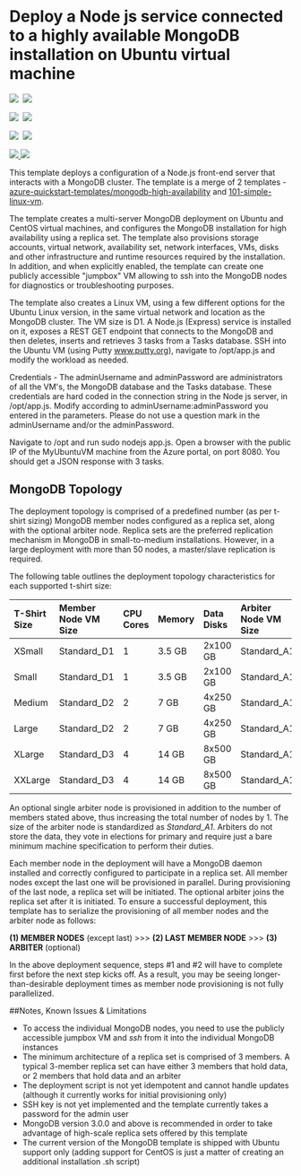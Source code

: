 # Deploy a Node js service connected to a highly available MongoDB installation on Ubuntu virtual machine

<IMG SRC="https://azbotstorage.blob.core.windows.net/badges/mongodb-nodejs-high-availability/PublicLastTestDate.svg" />&nbsp;
<IMG SRC="https://azbotstorage.blob.core.windows.net/badges/mongodb-nodejs-high-availability/PublicDeployment.svg" />&nbsp;

<IMG SRC="https://azbotstorage.blob.core.windows.net/badges/mongodb-nodejs-high-availability/FairfaxLastTestDate.svg" />&nbsp;
<IMG SRC="https://azbotstorage.blob.core.windows.net/badges/mongodb-nodejs-high-availability/FairfaxDeployment.svg" />&nbsp;

<IMG SRC="https://azbotstorage.blob.core.windows.net/badges/mongodb-nodejs-high-availability/BestPracticeResult.svg" />&nbsp;
<IMG SRC="https://azbotstorage.blob.core.windows.net/badges/mongodb-nodejs-high-availability/CredScanResult.svg" />&nbsp;

<a href="https://portal.azure.com/#create/Microsoft.Template/uri/https%3A%2F%2Fraw.githubusercontent.com%2FAzure%2Fazure-quickstart-templates%2Fmaster%2Fmongodb-nodejs-high-availability%2Fazuredeploy.json" target="_blank">
    <img src="http://azuredeploy.net/deploybutton.png"/>
</a>
<a href="http://armviz.io/#/?load=https%3A%2F%2Fraw.githubusercontent.com%2FAzure%2Fazure-quickstart-templates%2Fmaster%2Fmongodb-nodejs-high-availability%2Fazuredeploy.json" target="_blank">
    <img src="http://armviz.io/visualizebutton.png"/>
</a>

This template deploys a configuration of a Node.js front-end server that interacts with a MongoDB cluster. The template is a merge
of 2 templates - <a href="https://github.com/Azure/azure-quickstart-templates/tree/master/mongodb-high-availability">azure-quickstart-templates/mongodb-high-availability</a> and <a href="https://github.com/Azure/azure-quickstart-templates/tree/master/101-simple-linux-vm">101-simple-linux-vm</a>.

The template creates a multi-server MongoDB deployment on Ubuntu and CentOS virtual machines, and configures the MongoDB installation for high availability using a replica set.
The template also provisions storage accounts, virtual network, availability set, network interfaces, VMs, disks and other infrastructure and runtime resources required by the installation.
In addition, and when explicitly enabled, the template can create one publicly accessible "jumpbox" VM allowing to ssh into the MongoDB nodes for diagnostics or troubleshooting purposes.

The template also creates a Linux VM, using a few different options for the Ubuntu Linux version, in the same virtual network and location as the MongoDB cluster. The VM size is D1.
A Node.js (Express) service is installed on it, exposes a REST GET endpoint that connects to the MongoDB and then deletes, inserts and retrieves 3 tasks from a Tasks database.
SSH into the Ubuntu VM (using Putty www.putty.org), navigate to /opt/app.js and modify the workload as needed.

Credentials -
The adminUsername and adminPassword are administrators of all the VM's, the MongoDB database and the Tasks database.
These credentials are hard coded in the connection string in the Node js server, in /opt/app.js. Modify according to adminUsername:adminPassword you entered in the parameters.
Please do not use a question mark in the adminUsername and/or the adminPassword.

Navigate to /opt and run sudo nodejs app.js.
Open a browser with the public IP of the MyUbuntuVM machine from the Azure portal, on port 8080. You should get a JSON response with 3 tasks.

MongoDB Topology
--------

The deployment topology is comprised of a predefined number (as per t-shirt sizing) MongoDB member nodes configured as a replica set, along with the optional
arbiter node. Replica sets are the preferred replication mechanism in MongoDB in small-to-medium installations. However, in a large deployment
with more than 50 nodes, a master/slave replication is required.

The following table outlines the deployment topology characteristics for each supported t-shirt size:

| T-Shirt Size | Member Node VM Size | CPU Cores | Memory | Data Disks | Arbiter Node VM Size | # of Members | Arbiter | # of Storage Accounts |
|:--- |:---|:---|:---|:---|:---|:---|:---|:---|
| XSmall | Standard_D1 | 1 | 3.5 GB | 2x100 GB | Standard_A1 | 2 | Yes | 1 |
| Small | Standard_D1 | 1 | 3.5 GB | 2x100 GB | Standard_A1 | 3 | No | 1 |
| Medium | Standard_D2 | 2 | 7 GB | 4x250 GB | Standard_A1 | 4 | Yes | 2 |
| Large | Standard_D2 | 2 | 7 GB | 4x250 GB | Standard_A1 | 8 | Yes | 4 |
| XLarge | Standard_D3 | 4 | 14 GB | 8x500 GB | Standard_A1 | 8 | Yes | 4 |
| XXLarge | Standard_D3 | 4 | 14 GB | 8x500 GB | Standard_A1 | 16 | No | 8 |

An optional single arbiter node is provisioned in addition to the number of members stated above, thus increasing the total number of nodes by 1.
The size of the arbiter node is standardized as _Standard_A1_. Arbiters do not store the data, they vote in elections for primary and require just a bare minimum machine specification to perform their duties.

Each member node in the deployment will have a MongoDB daemon installed and correctly configured to participate in a replica set. All member nodes except the last one will be provisioned in parallel. During provisioning of the last node, a replica set will be initiated.
The optional arbiter joins the replica set after it is initiated. To ensure a successful deployment, this template has to serialize the provisioning of all member nodes and the arbiter node as follows:

__(1) MEMBER NODES__ (except last) >>> __(2) LAST MEMBER NODE__ >>> __(3) ARBITER__ (optional)

In the above deployment sequence, steps #1 and #2 will have to complete first before the next step kicks off. As a result, you may be seeing longer-than-desirable deployment times as member node provisioning is not fully parallelized.

##Notes, Known Issues & Limitations
- To access the individual MongoDB nodes, you need to use the publicly accessible jumpbox VM and _ssh_ from it into the individual MongoDB instances
- The minimum architecture of a replica set is comprised of 3 members. A typical 3-member replica set can have either 3 members that hold data, or 2 members that hold data and an arbiter
- The deployment script is not yet idempotent and cannot handle updates (although it currently works for initial provisioning only)
- SSH key is not yet implemented and the template currently takes a password for the admin user
- MongoDB version 3.0.0 and above is recommended in order to take advantage of high-scale replica sets offered by this template
- The current version of the MongoDB template is shipped with Ubuntu support only (adding support for CentOS is just a matter of creating an additional installation .sh script)
